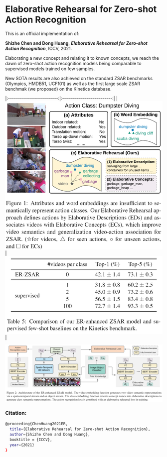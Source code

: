 # Elaborative Rehearsal for Zero-shot Action Recognition
  
This is an official implementation of:

**Shizhe Chen and Dong Huang**, ***Elaborative Rehearsal for Zero-shot Action Recognition***, ICCV, 2021. 

Elaborating a new concept and relating it to known concepts, we reach the dawn of zero-shot action recognition models being comparable to supervised models trained on few samples.

New SOTA results are also achieved on the standard ZSAR benchmarks (Olympics, HMDB51, UCF101) as well as the first large scale ZSAR benchmak (we proposed) on the Kinetics database.  

|:-------------------------:|:-------------------------:|
|![teaser](https://github.com/DeLightCMU/ElaborativeRehearsal/blob/main/figures/teaser.png)|![ZSARvsFew](https://github.com/DeLightCMU/ElaborativeRehearsal/blob/main/figures/ZSARvsFew.png)|

![framework](https://github.com/DeLightCMU/ElaborativeRehearsal/blob/main/figures/framework.png)



### Citation: 

```bash
@proceeding{ChenHuang2021ER,
  title={Elaborative Rehearsal for Zero-shot Action Recognition},
  author={Shizhe Chen and Dong Huang},
  booktitle = {ICCV},
  year={2021}
}
```
